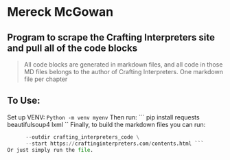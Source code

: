 # Mereck McGowan
## Program to scrape the Crafting Interpreters site and pull all of the code blocks
> All code blocks are generated in markdown files, and all code in those MD files belongs to the author of Crafting Interpreters.
> One markdown file per chapter

## To Use:
Set up VENV:
``` Python -m venv myenv ```
Then run:
``` pip install requests beautifulsoup4 lxml ``
Finally, to build the markdown files you can run:
``` python extract_crafting_interpreters_code.py \
      --outdir crafting_interpreters_code \
      --start https://craftinginterpreters.com/contents.html ```
Or just simply run the file. 
